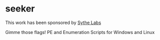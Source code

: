 # seeker

This work has been sponsored by [Sythe Labs](https://sythelabs.com)

Gimme those flags! PE and Enumeration Scripts for Windows and Linux
